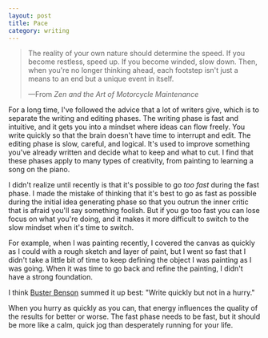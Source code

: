 ```yaml
---
layout: post
title: Pace
category: writing
---
```


>The reality of your own nature should determine the speed. If you become restless, speed up. If you become winded, slow down. Then, when you're no longer thinking ahead, each footstep isn't just a means to an end but a unique event in itself.
>
>—From *Zen and the Art of Motorcycle Maintenance*

For a long time, I've followed the advice that a lot of writers give, which is to separate the writing and editing phases. The writing phase is fast and intuitive, and it gets you into a mindset where ideas can flow freely. You write quickly so that the brain doesn't have time to interrupt and edit. The editing phase is slow, careful, and logical. It's used to improve something you've already written and decide what to keep and what to cut. I find that these phases apply to many types of creativity, from painting to learning a song on the piano.

I didn't realize until recently is that it's possible to go *too fast* during the fast phase. I made the mistake of thinking that it's best to go as fast as possible during the initial idea generating phase so that you outrun the inner critic that is afraid you'll say something foolish. But if you go too fast you can lose focus on what you're doing, and it makes it more difficult to switch to the slow mindset when it's time to switch.

For example, when I was painting recently, I covered the canvas as quickly as I could with a rough sketch and layer of paint, but I went so fast that I didn't take a little bit of time to keep defining the object I was painting as I was going. When it was time to go back and refine the painting, I didn't have a strong foundation.

I think [Buster Benson](https://medium.com/better-humans/better-than-meditation-12532d29f6cd) summed it up best: "Write quickly but not in a hurry." 

When you hurry as quickly as you can, that energy influences the quality of the results for better or worse. The fast phase needs to be fast, but it should be more like a calm, quick jog than desperately running for your life.